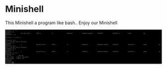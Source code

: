 # Minishell

This Minishell a program like bash.. Enjoy our Minishell

![Minishell image](Minishellimg.png)

